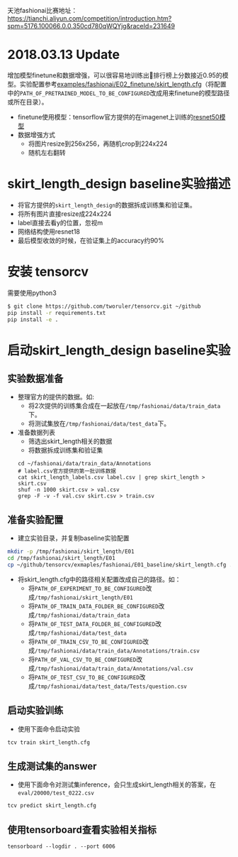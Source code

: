天池fashionai比赛地址：https://tianchi.aliyun.com/competition/introduction.htm?spm=5176.100066.0.0.350cd780qWQYjg&raceId=231649

# 2018.03.13 Update
增加模型finetune和数据增强，可以很容易地训练出排行榜上分数接近0.95的模型。实验配置参考[examples/fashionai/E02_finetune/skirt_length.cfg](examples/fashionai/E02_finetune/skirt_length.cfg)（将配置中的`PATH_OF_PRETRAINED_MODEL_TO_BE_CONFIGURED`改成用来finetune的模型路径或所在目录）。
* finetune使用模型：tensorflow官方提供的在imagenet上训练的[resnet50模型](http://download.tensorflow.org/models/official/resnet50_2017_11_30.tar.gz)
* 数据增强方式
  * 将图片resize到256x256，再随机crop到224x224
  * 随机左右翻转


# skirt_length_design baseline实验描述
* 将官方提供的`skirt_length_design`的数据拆成训练集和验证集。
* 将所有图片直接resize成224x224
* label直接去看y的位置，忽视m
* 网络结构使用resnet18
* 最后模型收敛的时候，在验证集上的accuracy约90%

# 安装 tensorcv
需要使用python3
```bash
$ git clone https://github.com/tworuler/tensorcv.git ~/github
pip install -r requirements.txt
pip install -e .
```
# 启动skirt_length_design baseline实验

## 实验数据准备
* 整理官方的提供的数据。如:
  * 将2次提供的训练集合成在一起放在`/tmp/fashionai/data/train_data`下。
  * 将测试集放在`/tmp/fashionai/data/test_data`下。
* 准备数据列表
  * 筛选出skirt_length相关的数据
  * 将数据拆成训练集和验证集
  ```
  cd ~/fashionai/data/train_data/Annotations
  # label.csv官方提供的第一批训练数据
  cat skirt_length_labels.csv label.csv | grep skirt_length > skirt.csv
  shuf -n 1000 skirt.csv > val.csv
  grep -F -v -f val.csv skirt.csv > train.csv
  ```


## 准备实验配置
* 建立实验目录，并复制baseline实验配置
```bash
mkdir -p /tmp/fashionai/skirt_length/E01
cd /tmp/fashionai/skirt_length/E01
cp ~/github/tensorcv/exmaples/fashionai/E01_baseline/skirt_length.cfg .
```
* 将skirt_length.cfg中的路径相关配置改成自己的路径。如：
  * 将`PATH_OF_EXPERIMENT_TO_BE_CONFIGURED`改成`/tmp/fashionai/skirt_length/E01`
  * 将`PATH_OF_TRAIN_DATA_FOLDER_BE_CONFIGURED`改成`/tmp/fashionai/data/train_data`
  * 将`PATH_OF_TEST_DATA_FOLDER_BE_CONFIGURED`改成`/tmp/fashionai/data/test_data`
  * 将`PATH_OF_TRAIN_CSV_TO_BE_CONFIGURED`改成`/tmp/fashionai/data/train_data/Annotations/train.csv`
  * 将`PATH_OF_VAL_CSV_TO_BE_CONFIGURED`改成`/tmp/fashionai/data/train_data/Annotations/val.csv`
  * 将`PATH_OF_TEST_CSV_TO_BE_CONFIGURED`改成`/tmp/fashionai/data/test_data/Tests/question.csv`

## 启动实验训练
* 使用下面命令启动实验
```bash
tcv train skirt_length.cfg
```

## 生成测试集的answer
* 使用下面命令对测试集inference，会只生成skirt_length相关的答案，在`eval/20000/test_0222.csv`
```bash
tcv predict skirt_length.cfg
```

## 使用tensorboard查看实验相关指标
```
tensorboard --logdir . --port 6006
```
